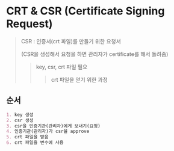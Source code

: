 # CRT & CSR (Certificate Signing Request)

> CSR : 인증서(crt 파일)를 만들기 위한 요청서
>
> (CSR을 생성해서 요청을 하면 관리자가 certificate를 해서 돌려줌)
>
> > key, csr, crt 파일 필요
> >
> > > crt 파일을 얻기 위한 과정

## 순서

```md
1. key 생성
2. csr 생성
3. csr을 인증기관(관리자)에게 보내기(요청)
4. 인증기관(관리자)가 csr을 approve
5. crt 파일을 받음
6. crt 파일을 변수에 사용
```

